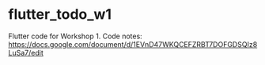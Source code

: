 # flutter_todo_w1

Flutter code for Workshop 1.
Code notes: https://docs.google.com/document/d/1EVnD47WKQCEFZRBT7DOFGDSQIz8LuSa7/edit 
